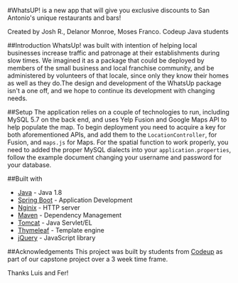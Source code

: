 #WhatsUP! is a new app that will give you exclusive discounts to San Antonio's unique restaurants and bars!

Created by Josh R., Delanor Monroe, Moses Franco. Codeup Java students

##Introduction
WhatsUp! was built with intention of helping local businesses increase traffic and patronage at their establishments 
during slow times. We imagined it as a package that could be deployed by members of the small business and local
franchise community, and be administered by volunteers of that locale, since only they know their homes as well as they 
do.The design and development of the WhatsUp package isn't a one off, and we hope to continue its development with 
changing needs.


##Setup
The application relies on a couple of technologies to run, including MySQL 5.7 on the back end, and uses Yelp Fusion and
Google Maps API to help populate the map. To begin deployment you need to acquire a key for both aforementioned APIs, and
add them to the `LocationController`, for Fusion, and `maps.js` for Maps. For the spatial function to work properly,
you need to added the proper MySQL dialects into your `application.properties`, follow the example document changing your
username and password for your database.

##Built with
* [Java](http://www.oracle.com/technetwork/java/javase/downloads/jdk8-downloads-2133151.html) - Java 1.8
* [Spring Boot](https://projects.spring.io/spring-boot/) - Application Development
* [Nginix](https://nginx.org/en//) - HTTP server
* [Maven](https://maven.apache.org/) - Dependency Management
* [Tomcat](https://tomcat.apache.org/) - Java Servlet/EL
* [Thymeleaf](http://www.thymeleaf.org/) - Template engine
* [jQuery](https://jquery.com/) - JavaScript library 

##Acknowledgements
This project was built by students from [Codeup](http://codeup.com//) as part of our capstone project over a 3 week time 
frame. 

Thanks Luis and Fer!
